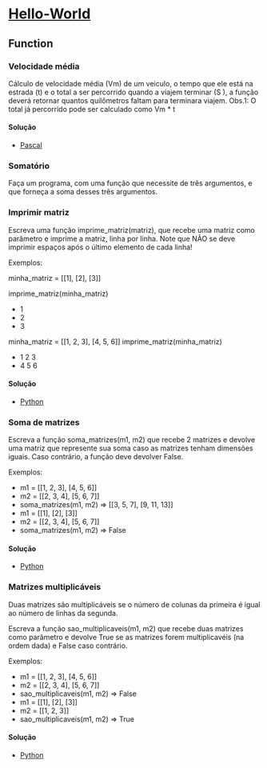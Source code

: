 # [Hello-World](https://github.com/sswellington/hello-world/tree/master/)

## Function

### Velocidade média
Cálculo de velocidade média (Vm) de um veiculo, o tempo que ele está na estrada (t) e o total a ser percorrido quando a viajem terminar (S ), a função deverá retornar quantos quilômetros faltam para terminara viajem.
Obs.1: O total já percorrido pode ser calculado como Vm * t 
#### Solução
* [Pascal](https://github.com/sswellington/hello-world/tree/master/src/function/pascal/velocidade-media.pas)

### Somatório
Faça um programa, com uma função que necessite de três argumentos, e que forneça a soma desses três argumentos.

### Imprimir matriz
Escreva uma função imprime_matriz(matriz), 
que recebe uma matriz como parâmetro e imprime a matriz, 
linha por linha. 
Note que NÃO se deve imprimir espaços após o último elemento de cada linha!

Exemplos:

minha_matriz = [[1], [2], [3]]

imprime_matriz(minha_matriz)
* 1
* 2
* 3

minha_matriz = [[1, 2, 3], [4, 5, 6]]
imprime_matriz(minha_matriz)
* 1 2 3
* 4 5 6

#### Solução
* [Python](https://github.com/sswellington/hello-world/tree/master/src/function/python/matriz-imprimir.py)


### Soma de matrizes
Escreva a função soma_matrizes(m1, m2) que recebe 2 matrizes e devolve uma matriz que represente sua soma caso as matrizes tenham dimensões iguais. 
Caso contrário, a função deve devolver False.

Exemplos:
* m1 = [[1, 2, 3], [4, 5, 6]]
* m2 = [[2, 3, 4], [5, 6, 7]]
* soma_matrizes(m1, m2) => [[3, 5, 7], [9, 11, 13]]
* m1 = [[1], [2], [3]]
* m2 = [[2, 3, 4], [5, 6, 7]]
* soma_matrizes(m1, m2) => False
#### Solução 
* [Python](https://github.com/sswellington/hello-world/tree/master/src/function/python/matriz-soma.py)

### Matrizes multiplicáveis
Duas matrizes são multiplicáveis  se o número de colunas da primeira é igual ao número de linhas da segunda. 

Escreva a função sao_multiplicaveis(m1, m2) que recebe duas matrizes como parâmetro 
e devolve True se as matrizes forem multiplicavéis (na ordem dada) e False caso contrário.

Exemplos:
* m1 = [[1, 2, 3], [4, 5, 6]]
* m2 = [[2, 3, 4], [5, 6, 7]]
* sao_multiplicaveis(m1, m2) => False
* m1 = [[1], [2], [3]]
* m2 = [[1, 2, 3]]
* sao_multiplicaveis(m1, m2) => True 
#### Solução 
* [Python](https://github.com/sswellington/hello-world/tree/master/src/function/python/matriz-multiplicacao.py)
